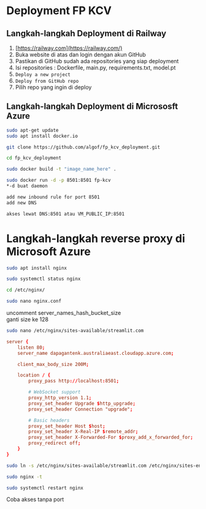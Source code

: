 # Deployment FP KCV

## Langkah-langkah Deployment di Railway
1. [https://railway.com](https://railway.com/)
2. Buka website di atas dan login dengan akun GitHub
3. Pastikan di GitHub sudah ada repositories yang siap deployment
4. Isi repositories : Dockerfile, main.py, requirements.txt, model.pt
5. `Deploy a new project`
6. `Deploy from GitHub repo`
7. Pilih repo yang ingin di deploy 

## Langkah-langkah Deployment di Micrososft Azure
```sh
sudo apt-get update
sudo apt install docker.io

git clone https://github.com/algof/fp_kcv_deployment.git

cd fp_kcv_deployment

sudo docker build -t "image_name_here" .

sudo docker run -d -p 8501:8501 fp-kcv
*-d buat daemon

add new inbound rule for port 8501
add new DNS

akses lewat DNS:8501 atau VM_PUBLIC_IP:8501
```

# Langkah-langkah reverse proxy di Microsoft Azure
```sh
sudo apt install nginx
```
```sh
sudo systemctl status nginx
```
```sh
cd /etc/nginx/
```
```sh
sudo nano nginx.conf
```
uncomment server_names_hash_bucket_size <br>
ganti size ke 128

```sh
sudo nano /etc/nginx/sites-available/streamlit.com
```
```conf
server {
    listen 80;
    server_name dapagantenk.australiaeast.cloudapp.azure.com;

    client_max_body_size 200M;

    location / {
        proxy_pass http://localhost:8501;

        # WebSocket support
        proxy_http_version 1.1;
        proxy_set_header Upgrade $http_upgrade;
        proxy_set_header Connection "upgrade";

        # Basic headers
        proxy_set_header Host $host;
        proxy_set_header X-Real-IP $remote_addr;
        proxy_set_header X-Forwarded-For $proxy_add_x_forwarded_for;
        proxy_redirect off;
    }
}
```
```sh
sudo ln -s /etc/nginx/sites-available/streamlit.com /etc/nginx/sites-enabled
```
```sh
sudo nginx -t
```

```sh
sudo systemctl restart nginx
```
Coba akses tanpa port